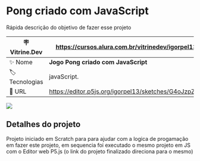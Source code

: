 # Pong criado com JavaScript

Rápida descrição do objetivo de fazer esse projeto

| :placard: Vitrine.Dev | https://cursos.alura.com.br/vitrinedev/igorpel13 |
| -------------  | --- |
| :sparkles: Nome        | **Jogo Pong criado com JavaScript**
| :label: Tecnologias | javaScript.
| :rocket: URL         | https://editor.p5js.org/igorpel13/sketches/G4oJzpZVD

<!-- Inserir imagem com a #vitrinedev ao final do link -->
![](https://user-images.githubusercontent.com/78918589/221247429-f5a7a752-024a-4f41-9dcd-fb7f020c9fb9.png)

## Detalhes do projeto
Projeto iniciado em Scratch para para ajudar com a logica de progamação em fazer este projeto, em sequencia foi executado o mesmo projeto em JS com o Editor web P5.js
(o link do projeto finalizado direciona para o mesmo)

